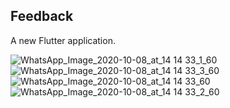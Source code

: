 ## Feedback 

A new Flutter application.

![WhatsApp_Image_2020-10-08_at_14 14 33_1_60](https://user-images.githubusercontent.com/72328725/95436830-f0bffb00-0971-11eb-9764-200db17b8066.jpeg)
![WhatsApp_Image_2020-10-08_at_14 14 33_3_60](https://user-images.githubusercontent.com/72328725/95436833-f289be80-0971-11eb-9d74-0c06e270ba6d.jpeg)
![WhatsApp_Image_2020-10-08_at_14 14 33_60](https://user-images.githubusercontent.com/72328725/95436836-f3225500-0971-11eb-92d8-b4185c926f3e.jpeg)
![WhatsApp_Image_2020-10-08_at_14 14 33_2_60](https://user-images.githubusercontent.com/72328725/95436841-f3baeb80-0971-11eb-8113-624f2936fe5b.jpeg)


